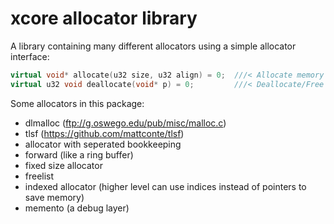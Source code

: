 # xcore allocator library

A library containing many different allocators using a simple allocator interface:

```c++
virtual void* allocate(u32 size, u32 align) = 0;  ///< Allocate memory with alignment
virtual u32 void deallocate(void* p) = 0;         ///< Deallocate/Free memory
```

Some allocators in this package:

* dlmalloc (<ftp://g.oswego.edu/pub/misc/malloc.c>)
* tlsf (<https://github.com/mattconte/tlsf>)
* allocator with seperated bookkeeping
* forward (like a ring buffer)
* fixed size allocator
* freelist
* indexed allocator (higher level can use indices instead of pointers to save memory)
* memento (a debug layer)
